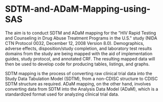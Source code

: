 # SDTM-and-ADaM-Mapping-using-SAS

The aim is to conduct SDTM and ADaM mapping for the "HIV Rapid Testing and Counseling in Drug Abuse Treatment Programs in the U.S." study (NIDA CTN Protocol 0032, December 12, 2008 Version 8.0). Demographics, adverse effects, disposition/study completion, and laboratory test results domains from the study are being mapped with the aid of implementation guides, study protocol, and annotated CRF. The resulting mapped data will then be used to develop code for producing tables, listings, and graphs.

SDTM mapping is the process of converting raw clinical trial data into the Study Data Tabulation Model (SDTM),  from a non-CDISC structure to CDISC SDTM structure as required. 
ADaM mapping, on the other hand, involves converting data from SDTM into the Analysis Data Model (ADaM), which is a standardized format used for analyzing clinical trial data.
